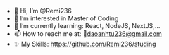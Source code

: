 - 👋 Hi, I’m @Remi236
- 👀 I’m interested in Master of Coding
- 🌱 I’m currently learning: React, NodeJS, NextJS,...
- 📫 How to reach me at: 📧daoanhtu236@gmail.com
- ✨ My Skills: https://github.com/Remi236/studing

<!---
Remi236/Remi236 is a ✨ special ✨ repository because its `README.md` (this file) appears on your GitHub profile.
You can click the Preview link to take a look at your changes.
--->
